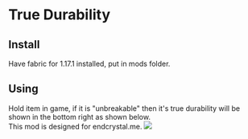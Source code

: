 # True Durability
## Install
Have fabric for 1.17.1 installed, put in mods folder.

## Using
Hold item in game, if it is "unbreakable" then it's true durability will be shown in the bottom right as shown below.\
This mod is designed for endcrystal.me.
[<img src="https://i.imgur.com/AsBorSo.png">](http://imgur.com/)
